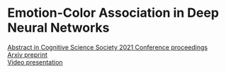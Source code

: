 # Emotion-Color Association in Deep Neural Networks

[Abstract in Cognitive Science Society 2021 Conference proceedings](https://escholarship.org/uc/item/4pj660d6) <br />
[Arxiv preprint](https://arxiv.org/abs/2011.11058) <br />
[Video presentation](https://www.youtube.com/watch?v=7lEkt6kF6hk&ab_channel=BCSIITK) <br />


